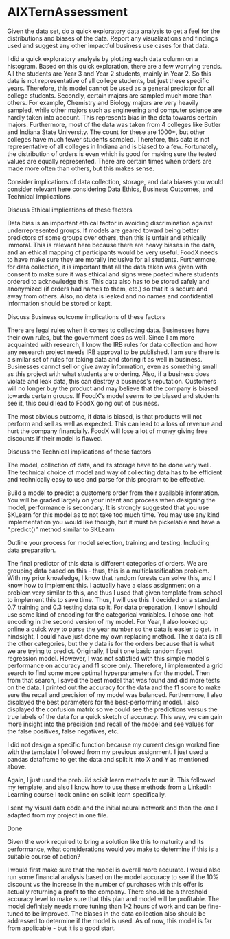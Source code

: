 # AIXTernAssessment

Given the data set, do a quick exploratory data analysis to get a feel for the distributions and biases of the data. Report any visualizations and findings used and suggest any other impactful business use cases for that data.

I did a quick exploratory analysis by plotting each data column on a histogram. Based on this quick exploration, there are a few worrying trends. All the students are Year 3 and Year 2 students, mainly in Year 2. So this data is not representative of all college students, but just these specific years. Therefore, this model cannot be used as a general predictor for all college students. Secondly, certain majors are sampled much more than others. For example, Chemistry and Biology majors are very heavily sampled, while other majors such as engineering and computer science are hardly taken into account. This represents bias in the data towards certain majors. Furthermore, most of the data was taken from 4 colleges like Butler and Indiana State University. The count for these are 1000+, but other colleges have much fewer students sampled. Therefore, this data is not representative of all colleges in Indiana and is biased to a few. Fortunately, the distribution of orders is even which is good for making sure the tested values are equally represented. There are certain times when orders are made more often than others, but this makes sense. 

Consider implications of data collection, storage, and data biases you would consider relevant here considering Data Ethics, Business Outcomes, and Technical Implications.

Discuss Ethical implications of these factors

Data bias is an important ethical factor in avoiding discrimination against underrepresented groups. If models are geared toward being better predictors of some groups over others, then this is unfair and ethically immoral. This is relevant here because there are heavy biases in the data, and an ethical mapping of participants would be very useful. FoodX needs to have make sure they are morally inclusive for all students. Furthermore, for data collection, it is important that all the data taken was given with consent to make sure it was ethical and signs were posted where students ordered to acknowledge this. This data also has to be stored safely and anonymized (if orders had names to them, etc.) so that it is secure and away from others. Also, no data is leaked and no names and confidential information should be stored or kept.
   
Discuss Business outcome implications of these factors

There are legal rules when it comes to collecting data. Businesses have their own rules, but the government does as well. Since I am more acquainted with research, I know the IRB rules for data collection and how any research project needs IRB approval to be published. I am sure there is a similar set of rules for taking data and storing it as well in business. Businesses cannot sell or give away information, even as something small as this project with what students are ordering. Also, if a business does violate and leak data, this can destroy a business's reputation. Customers will no longer buy the product and may believe that the company is biased towards certain groups. If FoodX's model seems to be biased and students see it, this could lead to FoodX going out of business.

The most obvious outcome, if data is biased, is that products will not perform and sell as well as expected. This can lead to a loss of revenue and hurt the company financially. FoodX will lose a lot of money giving free discounts if their model is flawed.
   
Discuss the Technical implications of these factors

The model, collection of data, and its storage have to be done very well. The technical choice of model and way of collecting data has to be efficient and technically easy to use and parse for this program to be effective. 


Build a model to predict a customers order from their available information.  You will be graded largely on your intent and process when designing the model, performance is secondary. It is strongly suggested that you use SKLearn for this model as to not take too much time.  You may use any kind implementation you would like though, but it must be pickelable and have a “.predict()” method similar to SKLearn

Outline your process for model selection, training and testing. Including data preparation.

The final predictor of this data is different categories of orders. We are grouping data based on this - thus, this is a multiclassification problem. With my prior knowledge, I know that random forests can solve this, and I know how to implement this. I actually have a class assignment on a problem very similar to this, and thus I used that given template from school to implement this to save time. Thus, I will use this. I decided on a standard 0.7 training and 0.3 testing data split. For data preparation, I know I should use some kind of encoding for the categorical variables. I chose one-hot encoding in the second version of my model. For Year, I also looked up online a quick way to parse the year number so the data is easier to get. In hindsight, I could have just done my own replacing method. The x data is all the other categories, but the y data is for the orders because that is what we are trying to predict.
Originally, I built one basic random forest regression model. However, I was not satisfied with this simple model's performance on accuracy and f1 score only.
Therefore, I implemented a grid search to find some more optimal hyperparameters for the model. Then from that search, I saved the best model that was found and did more tests on the data. I printed out the accuracy for the data and the f1 score to make sure the recall and precision of my model was balanced. Furthermore, I also displayed the best parameters for the best-performing model. I also displayed the confusion matrix so we could see the predictions versus the true labels of the data for a quick sketch of accuracy. This way, we can gain more insight into the precision and recall of the model and see values for the false positives, false negatives, etc. 

I did not design a specific function because my current design worked fine with the template I followed from my previous assignment. I just used a pandas dataframe to get the data and split it into X and Y as mentioned above.

Again, I just used the prebuild scikit learn methods to run it. This followed my template, and also I know how to use these methods from a LinkedIn Learning course I took online on scikit learn specifically. 

I sent my visual data code and the initial neural network and then the one I adapted from my project in one file. 

Done

Given the work required to bring a solution like this to maturity and its performance, what considerations would you make to determine if this is a suitable course of action?

I would first make sure that the model is overall more accurate. I would also run some financial analysis based on the model accuracy to see if the 10% discount vs the increase in the number of purchases with this offer is actually returning a profit to the company. There should be a threshold accuracy level to make sure that this plan and model will be profitable. The model definitely needs more tuning than 1-2 hours of work and can be fine-tuned to be improved. The biases in the data collection also should be addressed to determine if the model is used. As of now, this model is far from applicable - but it is a good start. 


